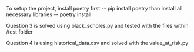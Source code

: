 To setup the project, install poetry first
-- pip install poetry
than install all necessary libraries
-- poetry install



Question 3 is solved using black_scholes.py and tested 
with the files within /test folder

Question 4 is using historical_data.csv and solved with the value_at_risk.py